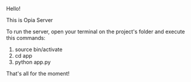 Hello!

This is Opia Server

To run the server, open your terminal on the project's folder and execute this commands:

1. source bin/activate
2. cd app
3. python app.py

That's all for the moment!